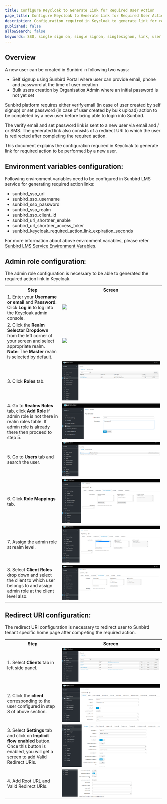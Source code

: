 ```yaml
---
title: Configure Keycloak to Generate Link for Required User Action
page_title: Configure Keycloak to Generate Link for Required User Action 
description: Configuration required in Keycloak to generate link for required user action for sign up
published: false
allowSearch: false
keywords: SSO, single sign on, single signon, singlesignon, link, user required action, set password link , verify email link, Keycloak
---
```

## Overview
A new user can be created in Sunbird in following two ways:
- Self signup using Sunbird Portal where user can provide email, phone and password at the time of user creation
- Bulk users creation by Organisation Admin where an initial password is not yet set

Sunbird platform requires either verify email (in case of user created by self signup) or set password (in case of user created by bulk upload) action to be completed by a new user before being able to login into Sunbird.

The verify email and set password link is sent to a new user via email and / or SMS. The generated link also consists of a redirect URI to which the user is redirected after completing the required action.

This document explains the configuration required in Keycloak to generate link for required action to be performed by a new user.

## Environment variables configuration:

Following environment variables need to be configured in Sunbird LMS service for generating required action links:
- sunbird_sso_url
- sunbird_sso_username
- sunbird_sso_password
- sunbird_sso_realm
- sunbird_sso_client_id
- sunbird_url_shortner_enable
- sunbird_url_shortner_access_token
- sunbird_keycloak_required_action_link_expiration_seconds

For more information about above environment variables, please refer [Sunbird LMS Service Environment Variables](http://docs.sunbird.org/latest/developer-docs/configuring_sunbird/env_variables_lms/).

## Admin role configuration:

The admin role configuration is necessary to be able to generated the required action link in Keycloak.

<table>
<tr>
<th style="width:35%;">Step</th>
<th style="width:65%;">Screen</th>
 </tr>
  
<tr>
  <td>
1. Enter your <b>Username or email</b> and <b>Password</b>.<br>Click <b>Log in</b> to log into the Keycloak admin console.
</td>
<td><img src="https://github.com/project-sunbird/project-sunbird.github.io/blob/dev/pages/developer-docs/configuring_sunbird/images/keycloak_login.png"></td>
</tr>
 
<tr>
  <td> 
2. Click the <b>Realm Selector Dropdown</b> from the left corner of your screen and select appropriate realm.<br>
<b>Note:</b> The <b>Master</b> realm is selected by default.
    </td>
    <td><img src="https://github.com/project-sunbird/project-sunbird.github.io/blob/dev/pages/developer-docs/configuring_sunbird/images/realm_select.png"></td>
    </tr>
    
  <tr>
  <td> 
3. Click <b>Roles</b> tab.
  </td>
  <td><img src="https://github.com/project-sunbird/sunbird.org-docs/blob/master/developer-docs/configuring_sunbird/images/settings/roles_selector.PNG"></td>
  </tr>
  
  <tr>
  <td> 
4. Go to <b>Realms Roles</b> tab, click <b>Add Role</b> if admin role is not there in realm roles table. If admin role is already there then proceed to step 5. 
</td>
<td>
  <img src="https://github.com/project-sunbird/sunbird.org-docs/blob/master/developer-docs/configuring_sunbird/images/settings/add_admin_role.PNG">
  </td>
  </tr>
 <tr>
  <td>
5. Go to <b>Users</b> tab and search the user.
  </td>
  <td><img src="https://github.com/project-sunbird/sunbird.org-docs/blob/master/developer-docs/configuring_sunbird/images/settings/select_user_%20selector_and%20_search_for_%20admin_user.PNG"></td>
  </tr>
  
 
<tr>
<td> 
6. Click <b>Role Mappings</b> tab.
  </td>
  <td><img src="https://github.com/project-sunbird/sunbird.org-docs/blob/master/developer-docs/configuring_sunbird/images/settings/user_role_mapping.PNG"></td>
  </tr>
  <tr>
<td> 
7. Assign the admin role at realm level.
  </td>
  <td><img src="https://github.com/project-sunbird/sunbird.org-docs/blob/master/developer-docs/configuring_sunbird/images/settings/add_admin_role_to_user.PNG"></td>
  </tr>
  
  <tr>
<td> 
8. Select <b>Client Roles</b> drop down and select the client to which user belongs to and assign admin role at the client level also.
  </td>
  <td><img src="https://github.com/project-sunbird/sunbird.org-docs/blob/master/developer-docs/configuring_sunbird/images/settings/admin_role_added.PNG"></td>
  </tr>
</table>

## Redirect URI configuration:

The redirect URI configuration is necessary to redirect user to Sunbird tenant specific home page after completing the required action.
<table>
<tr>
<th style="width:35%;">Step</th>
<th style="width:65%;">Screen</th>
 </tr>
  
<tr>
  <td>
1. Select <b>Clients</b> tab in left side panel.
</td>
<td><img src="https://github.com/project-sunbird/sunbird.org-docs/blob/master/developer-docs/configuring_sunbird/images/settings/client_list.PNG"></td>
</tr>
 
<tr>
  <td> 
2. Click the <b>client</b> corresponding to the user configured in step 8 of above section.<br>
    </td>
    <td><img src="https://github.com/project-sunbird/sunbird.org-docs/blob/master/developer-docs/configuring_sunbird/images/settings/select_user_client.PNG"></td>
    </tr>
    
  <tr>
  <td> 
3. Select <b>Settings</b> tab and click on <b>Implicit flow enabled </b> button. Once this button is enabled, you will get a screen to add Valid Redirect URIs.
  </td>
  <td><img src="https://github.com/project-sunbird/sunbird.org-docs/blob/master/developer-docs/configuring_sunbird/images/settings/in_settings_tab_%20enabl_implicit_%20flow_enabled.PNG"></td>
  </tr>
  
  <tr>
  <td> 
4. Add Root URL and Valid Redirect URIs.
</td>
<td>
  <img src="https://github.com/project-sunbird/sunbird.org-docs/blob/master/developer-docs/configuring_sunbird/images/settings/config-url.PNG">
  </td>
  </tr>
 
</table>
